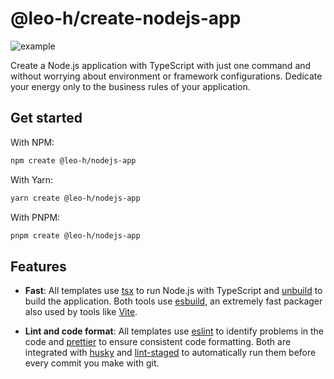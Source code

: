 # @leo-h/create-nodejs-app

![example](https://github.com/Leo-Henrique/create-nodejs-app/assets/72027449/2084fd9f-2e7a-4d2b-9111-8b8769825c7a)

Create a Node.js application with TypeScript with just one command and without worrying about environment or framework configurations. Dedicate your energy only to the business rules of your application.

## Get started

With NPM:

```bash
npm create @leo-h/nodejs-app
```

With Yarn:

```bash
yarn create @leo-h/nodejs-app
```

With PNPM:

```bash
pnpm create @leo-h/nodejs-app
```

## Features

- **Fast**: All templates use [tsx](https://tsx.is/) to run Node.js with TypeScript and [unbuild](https://github.com/unjs/unbuild) to build the application. Both tools use [esbuild](https://esbuild.github.io/), an extremely fast packager also used by tools like [Vite](https://vitejs.dev/).

- **Lint and code format**: All templates use [eslint](https://eslint.org/) to identify problems in the code and [prettier](https://prettier.io/) to ensure consistent code formatting. Both are integrated with [husky](https://typicode.github.io/husky/) and [lint-staged](https://github.com/lint-staged/lint-staged) to automatically run them before every commit you make with git.
